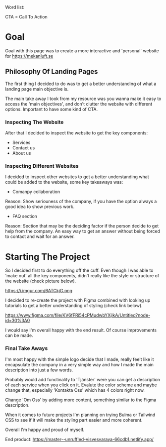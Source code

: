Word list:

CTA = Call To Action

# Goal

Goal with this page was to create a more interactive and 'personal' website for https://mekanluft.se

## Philosophy Of Landing Pages

The first thing I decided to do was to get a better understanding of what a landing page main objective is.

The main take away I took from my resource was you wanna make it easy to access the 'main objectives', and don't clutter the website with different options. Important to have some kind of CTA.

### Inspecting The Website

After that I decided to inspect the website to get the key components:

* Services
* Contact us
* About us


### Inspecting Different Websites

I decided to inspect other websites to get a better understanding what could be added to the website, some key takeaways was:

* Comanpy collaboration

Reason: Show seriouness of the company, if you have the option always a good idea to show previous work. 

* FAQ section

Reason: Section that may be the deciding factor if the person decide to get help from the company. An easy way to get an answer without being     forced to contact and wait for an answer.


  

# Starting The Project

So I decided first to do everything off the cuff. Even though I was able to 'make out' all the key components, didn't really like the style or structure of the website (check picture below). 

https://i.imgur.com/6ATCkjG.png

I decided to re-create the project with Figma combined with looking up tutorials to get a better understanding of styling (check link below).

https://www.figma.com/file/KV6fFRi54cPMudwbYXjlkA/Untitled?node-id=30%3A0

I would say I'm overall happy with the end result. Of course improvements can be made.

### Final Take Aways

I'm most happy with the simple logo decide that I made, really feelt like it encapsulate the company in a very simple way and how I made the main description into just a few words.

Probably would add functinality to 'Tjänster' were you can get a description of each service when you click on it. Evalute the color scheme and maybe change that, especially 'Kontakta Oss' which has 4 colors right now. 

Change 'Om Oss' by adding more content, something similar to the Figma description.

When it comes to future projects I'm planning on trying Bulma or Tailwind CSS to see if it will make the styling part easier and more coherent.

Overall I'm happy and proud of myself.

End product: https://master--unruffled-visvesvaraya-66cdb1.netlify.app/
